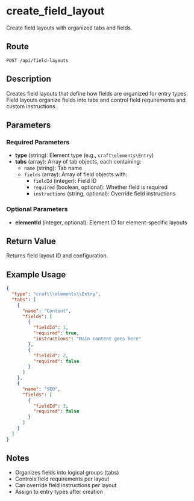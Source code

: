 # create_field_layout

Create field layouts with organized tabs and fields.

## Route

`POST /api/field-layouts`

## Description

Creates field layouts that define how fields are organized for entry types. Field layouts organize fields into tabs and control field requirements and custom instructions.

## Parameters

### Required Parameters

- **type** (string): Element type (e.g., `craft\elements\Entry`)
- **tabs** (array): Array of tab objects, each containing:
  - `name` (string): Tab name
  - `fields` (array): Array of field objects with:
    - `fieldId` (integer): Field ID
    - `required` (boolean, optional): Whether field is required
    - `instructions` (string, optional): Override field instructions

### Optional Parameters

- **elementId** (integer, optional): Element ID for element-specific layouts

## Return Value

Returns field layout ID and configuration.

## Example Usage

```json
{
  "type": "craft\\elements\\Entry",
  "tabs": [
    {
      "name": "Content",
      "fields": [
        {
          "fieldId": 1,
          "required": true,
          "instructions": "Main content goes here"
        },
        {
          "fieldId": 2,
          "required": false
        }
      ]
    },
    {
      "name": "SEO",
      "fields": [
        {
          "fieldId": 3,
          "required": false
        }
      ]
    }
  ]
}
```

## Notes

- Organizes fields into logical groups (tabs)
- Controls field requirements per layout
- Can override field instructions per layout
- Assign to entry types after creation
